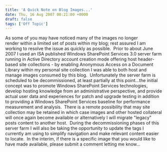 ```yaml
---
title: 'A Quick Note on Blog Images...'
date: Thu, 16 Aug 2007 00:21:00 +0000
draft: false
tags: ['Off Topic']
---
```


As some of you may have noticed many of the images no longer render within a limited set of posts within my blog; rest assured I am working to resolve the issue as quickly as possible.  Prior to about June 2007 I used an ISA published Windows SharePoint Services 3.0 server farm running in Active Directory account creation mode offering host header-based site collections - by enabling Anonymous Access on a Document Library within my personal site collection I was able to both host and manage images consumed by this blog.  Unfortunately the server farm is scheduled to be decommissioned, at least partially at this point...the initial concept was to promote Windows SharePoint Services technologies, develop hosting knowledge from an administrative perspective, and provide actual user data and experiences for patch and upgrade testing in addition to providing a Windows SharePoint Services baseline for performance measurement and analysis.  There is a remote possibility that may site collection may be retained in which case images and other hosted collateral will once again become available or alternatively I will migrate "legacy" posts content to another host.  During the decommissioning phases of this server farm I will also be taking the opportunity to update the tags I currently am using to simplify navigation and make relevant content easier to locate.  In the interim, if there is a specific image that you would like to have made available, please submit a comment letting me know...